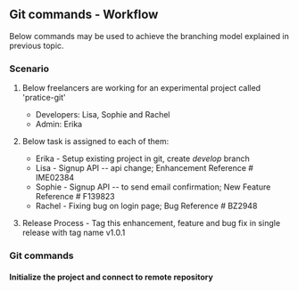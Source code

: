 ## Git commands - Workflow

Below commands may be used to achieve the branching model explained in previous topic.

### Scenario

1. Below freelancers are working for an experimental project called 'pratice-git'

    * Developers: Lisa, Sophie and Rachel
    * Admin: Erika 

2. Below task is assigned to each of them:

    * Erika - Setup existing project in git, create *develop* branch
    * Lisa - Signup API -- api change; Enhancement Reference # IME02384
    * Sophie - Signup API -- to send email confirmation; New Feature Reference # F139823
    * Rachel - Fixing bug on login page; Bug Reference # BZ2948
    
3. Release Process - Tag this enhancement, feature and bug fix in single release with tag name v1.0.1


### Git commands

#### Initialize the project and connect to remote repository


    
    